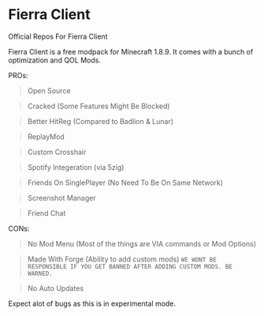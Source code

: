 # Fierra Client
Official Repos For Fierra Client

Fierra Client is a free modpack for Minecraft 1.8.9. It comes with a bunch of optimization and QOL Mods.

PROs:
> Open Source

> Cracked (Some Features Might Be Blocked)

> Better HitReg (Compared to Badlion & Lunar)

> ReplayMod

> Custom Crosshair

> Spotify Integeration (via 5zig)

> Friends On SinglePlayer (No Need To Be On Same Network)

> Screenshot Manager

> Friend Chat

CONs:
> No Mod Menu (Most of the things are VIA commands or Mod Options)

> Made With Forge (Ability to add custom mods)
`WE WONT BE RESPONSIBLE IF YOU GET BANNED AFTER ADDING CUSTOM MODS. BE WARNED.`

> No Auto Updates

Expect alot of bugs as this is in experimental mode.
